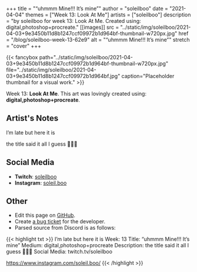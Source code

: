 +++
title =       "“uhmmm Mine!!! It’s mine”"
author =      "soleilboo"
date =        "2021-04-04"
themes =      ["Week 13: Look At Me"]
artists =     ["soleilboo"]
description = "by soleilboo for week 13: Look At Me. Created using: digital,photoshop+procreate."
[[images]]
              src = "../static/img/soleilboo/2021-04-03+9e3450b11d8b1247ccf09972b1d964bf-thumbnail-w720px.jpg"
              href = "/blog/soleilboo-week-13-62e9"
              alt = "“uhmmm Mine!!! It’s mine”"
              stretch = "cover"
+++


{{< fancybox path="../static/img/soleilboo/2021-04-03+9e3450b11d8b1247ccf09972b1d964bf-thumbnail-w720px.jpg" file="../static/img/soleilboo/2021-04-03+9e3450b11d8b1247ccf09972b1d964bf.jpg" caption="Placeholder thumbnail for a visual work." >}}


Week 13: **Look At Me**. This art was lovingly created using: **digital,photoshop+procreate**.

## Artist's Notes

I’m late but here it is 

the title said it all I guess 🥺🥺🥺

## Social Media

- **Twitch**: <a href='https://twitch.tv/soleilboo' target='_blank'>soleilboo</a>
- **Instagram**: <a href='https://instagram.com/soleil.boo' target='_blank'>soleil.boo</a>

## Other

- Edit this page on [GitHub](https://github.com/teaminkling/web-refresh/edit/main/content/blog/soleilboo-week-13-62e9.md).
- Create [a bug ticket](https://github.com/teaminkling/web-refresh/issues/new?assignees=&labels=bug&template=problem-report.md&title=) for the developer.
- Parsed source from Discord is as follows:

{{< highlight txt >}}
I’m late but here it is 
Week: 13
Title:  “uhmmm Mine!!! It’s mine”
Medium: digital,photoshop+procreate 
Description: the title said it all I guess 🥺🥺🥺
Social Media:
twitch.tv/soleilboo

https://www.instagram.com/soleil.boo/
{{< /highlight >}}